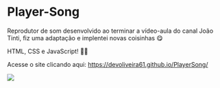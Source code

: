 # Player-Song
Reprodutor de som desenvolvido ao terminar a vídeo-aula do canal João Tinti, fiz uma adaptação e implentei novas coisinhas 
😋

HTML, CSS e JavaScript! 🚀🚀

Acesse o site clicando aqui: https://devoliveira61.github.io/PlayerSong/

<img src="https://i.ibb.co/12jh0DH/Song.png"></img>

